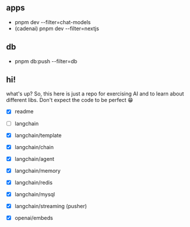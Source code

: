## apps

- pnpm dev --filter=chat-models
- (cadenai) pnpm dev --filter=nextjs

## db

- pnpm db:push --filter=db

## hi!

what's up? So, this here is just a repo for exercising AI and to learn about different libs. Don't expect the code to be perfect 😁

- [x] readme
- [ ] langchain
- [x] langchain/template
- [x] langchain/chain
- [x] langchain/agent
- [x] langchain/memory
- [x] langchain/redis
- [x] langchain/mysql
- [x] langchain/streaming (pusher)

- [x] openai/embeds
